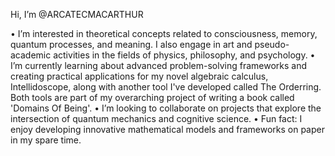 Hi, I’m @ARCATECMACARTHUR

• I’m interested in theoretical concepts related to consciousness, memory, quantum processes, and meaning. I also engage in art and pseudo-academic activities in the fields of physics, philosophy, and psychology.
• I’m currently learning about advanced problem-solving frameworks and creating practical applications for my novel algebraic calculus, Intellidoscope, along with another tool I've developed called The Orderring. Both tools are part of my overarching project of writing a book called 'Domains Of Being'.
• I’m looking to collaborate on projects that explore the intersection of quantum mechanics and cognitive science.
• Fun fact: I enjoy developing innovative mathematical models and frameworks on paper in my spare time.
